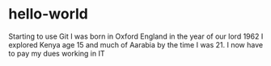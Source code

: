 # hello-world
Starting to use Git
I was born in Oxford England in the year of our lord 1962
I explored Kenya age 15 and much of Aarabia by the time I was 21.
I now have to pay my dues working in IT
